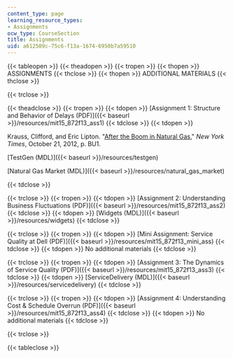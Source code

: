 ```yaml
---
content_type: page
learning_resource_types:
- Assignments
ocw_type: CourseSection
title: Assignments
uid: a612509c-75c6-f13a-1674-6950b7a59510
---
```


{{< tableopen >}}
{{< theadopen >}}
{{< tropen >}}
{{< thopen >}}
ASSIGNMENTS
{{< thclose >}}
{{< thopen >}}
ADDITIONAL MATERIALS
{{< thclose >}}

{{< trclose >}}

{{< theadclose >}}
{{< tropen >}}
{{< tdopen >}}
[Assignment 1: Structure and Behavior of Delays (PDF)]({{< baseurl >}}/resources/mit15_872f13_ass1)
{{< tdclose >}}
{{< tdopen >}}


Krauss, Clifford, and Eric Lipton. "[After the Boom in Natural Gas](http://www.nytimes.com/2012/10/21/business/energy-environment/in-a-natural-gas-glut-big-winners-and-losers.html?pagewanted=all&_r=1&)," _New York Times_, October 21, 2012, p. BU1.

[TestGen (MDL)]({{< baseurl >}}/resources/testgen)

[Natural Gas Market (MDL)]({{< baseurl >}}/resources/natural_gas_market)


{{< tdclose >}}

{{< trclose >}}
{{< tropen >}}
{{< tdopen >}}
[Assignment 2: Understanding Business Fluctuations (PDF)]({{< baseurl >}}/resources/mit15_872f13_ass2)
{{< tdclose >}}
{{< tdopen >}}
[Widgets (MDL)]({{< baseurl >}}/resources/widgets)
{{< tdclose >}}

{{< trclose >}}
{{< tropen >}}
{{< tdopen >}}
[Mini Assignment: Service Quality at Dell (PDF)]({{< baseurl >}}/resources/mit15_872f13_mini_ass)
{{< tdclose >}}
{{< tdopen >}}
No additional materials
{{< tdclose >}}

{{< trclose >}}
{{< tropen >}}
{{< tdopen >}}
[Assignment 3: The Dynamics of Service Quality (PDF)]({{< baseurl >}}/resources/mit15_872f13_ass3)
{{< tdclose >}}
{{< tdopen >}}
[ServiceDelivery (MDL)]({{< baseurl >}}/resources/servicedelivery)
{{< tdclose >}}

{{< trclose >}}
{{< tropen >}}
{{< tdopen >}}
[Assignment 4: Understanding Cost & Schedule Overrun (PDF)]({{< baseurl >}}/resources/mit15_872f13_ass4)
{{< tdclose >}}
{{< tdopen >}}
No additional materials
{{< tdclose >}}

{{< trclose >}}

{{< tableclose >}}